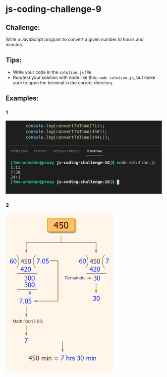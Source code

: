 # js-coding-challenge-9

## Challenge:
Write a JavaScript program to convert a given number to hours and minutes.
## Tips:
- Write your code in the ```solution.js``` file.
- Run/test your solution with node like this: ```node solution.js```, but make sure to open the terminal in the correct directory.

## Examples:
### 1
![Example](example.png)
### 2
![Example2](example2.png)